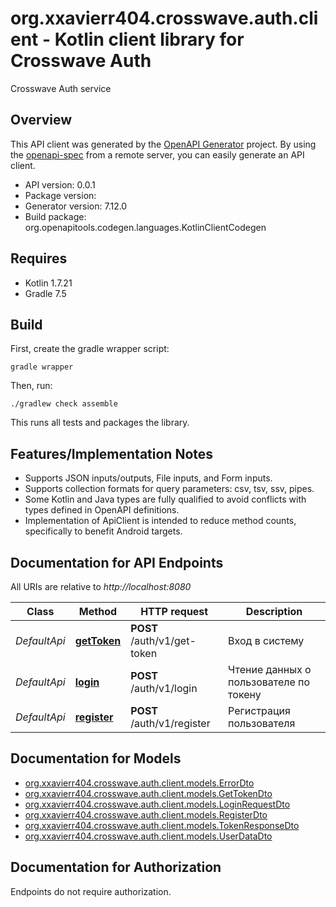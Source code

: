 # org.xxavierr404.crosswave.auth.client - Kotlin client library for Crosswave Auth

Crosswave Auth service

## Overview
This API client was generated by the [OpenAPI Generator](https://openapi-generator.tech) project.  By using the [openapi-spec](https://github.com/OAI/OpenAPI-Specification) from a remote server, you can easily generate an API client.

- API version: 0.0.1
- Package version: 
- Generator version: 7.12.0
- Build package: org.openapitools.codegen.languages.KotlinClientCodegen

## Requires

* Kotlin 1.7.21
* Gradle 7.5

## Build

First, create the gradle wrapper script:

```
gradle wrapper
```

Then, run:

```
./gradlew check assemble
```

This runs all tests and packages the library.

## Features/Implementation Notes

* Supports JSON inputs/outputs, File inputs, and Form inputs.
* Supports collection formats for query parameters: csv, tsv, ssv, pipes.
* Some Kotlin and Java types are fully qualified to avoid conflicts with types defined in OpenAPI definitions.
* Implementation of ApiClient is intended to reduce method counts, specifically to benefit Android targets.

<a id="documentation-for-api-endpoints"></a>
## Documentation for API Endpoints

All URIs are relative to *http://localhost:8080*

| Class | Method | HTTP request | Description |
| ------------ | ------------- | ------------- | ------------- |
| *DefaultApi* | [**getToken**](docs/DefaultApi.md#gettoken) | **POST** /auth/v1/get-token | Вход в систему |
| *DefaultApi* | [**login**](docs/DefaultApi.md#login) | **POST** /auth/v1/login | Чтение данных о пользователе по токену |
| *DefaultApi* | [**register**](docs/DefaultApi.md#register) | **POST** /auth/v1/register | Регистрация пользователя |


<a id="documentation-for-models"></a>
## Documentation for Models

 - [org.xxavierr404.crosswave.auth.client.models.ErrorDto](docs/ErrorDto.md)
 - [org.xxavierr404.crosswave.auth.client.models.GetTokenDto](docs/GetTokenDto.md)
 - [org.xxavierr404.crosswave.auth.client.models.LoginRequestDto](docs/LoginRequestDto.md)
 - [org.xxavierr404.crosswave.auth.client.models.RegisterDto](docs/RegisterDto.md)
 - [org.xxavierr404.crosswave.auth.client.models.TokenResponseDto](docs/TokenResponseDto.md)
 - [org.xxavierr404.crosswave.auth.client.models.UserDataDto](docs/UserDataDto.md)


<a id="documentation-for-authorization"></a>
## Documentation for Authorization

Endpoints do not require authorization.

